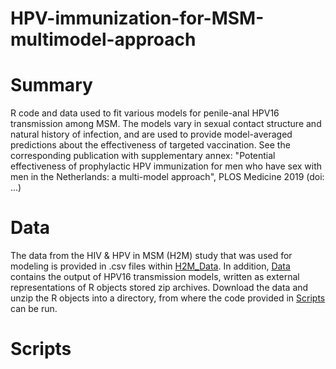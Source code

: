 # HPV-immunization-for-MSM-multimodel-approach

# Summary
R code and data used to fit various models for penile-anal HPV16 transmission among MSM. The models vary in sexual contact structure and natural history of infection, and are used to provide model-averaged predictions about the effectiveness of targeted vaccination. See the corresponding publication with supplementary annex: "Potential effectiveness of prophylactic HPV immunization for men who have sex with men in the Netherlands: a multi-model approach", PLOS Medicine 2019 (doi: ...)

# Data
The data from the HIV & HPV in MSM (H2M) study that was used for modeling is provided in .csv files within [H2M_Data](H2M_Data). In addition, [Data](Data) contains the output of HPV16 transmission models, written as external representations of R objects stored zip archives. Download the data and unzip the R objects into a directory, from where the code provided in [Scripts](Scripts) can be run.

# Scripts
